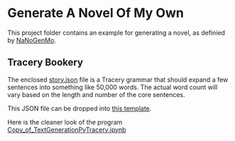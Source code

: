 # Generate A Novel Of My Own

This project folder contains an example for generating a novel, as definied by [NaNoGenMo](http://nanogenmo.github.io). 


## Tracery Bookery
The enclosed [story.json](story.json) file is a Tracery grammar that should expand a few sentences into something like 50,000 words. The actual word count will vary based on the length and number of the core sentences.

This JSON file can be dropped into [this template](https://github.com/zachwhalen/bookery).

Here is the cleaner look of the program [Copy_of_TextGenerationPyTracery.ipynb](https://github.com/wbobowiec1/CreativeCodeClass/blob/master/Copy_of_TextGenerationPyTracery.ipynb)

